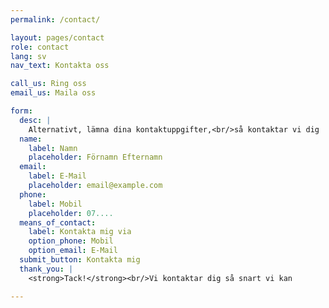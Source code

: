 ```yaml
---
permalink: /contact/

layout: pages/contact
role: contact
lang: sv
nav_text: Kontakta oss

call_us: Ring oss
email_us: Maila oss

form:
  desc: |
    Alternativt, lämna dina kontaktuppgifter,<br/>så kontaktar vi dig
  name:
    label: Namn
    placeholder: Förnamn Efternamn
  email:
    label: E-Mail
    placeholder: email@example.com
  phone:
    label: Mobil
    placeholder: 07....
  means_of_contact:
    label: Kontakta mig via
    option_phone: Mobil
    option_email: E-Mail
  submit_button: Kontakta mig
  thank_you: |
    <strong>Tack!</strong><br/>Vi kontaktar dig så snart vi kan

---
```

